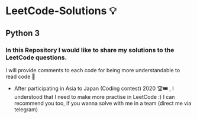 # LeetCode-Solutions 💡
## Python 3
### In this Repository I would like to share my solutions to the LeetCode questions.

I will provide comments to each code for being more understandable to read code 💬

- After participating in Asia to Japan (Coding contest) 2020 🏆🎟 , I understood that I need to make more practise in LeetCode :)
I can recommend you too, if you wanna solve with me in a team (direct me via telegram)


